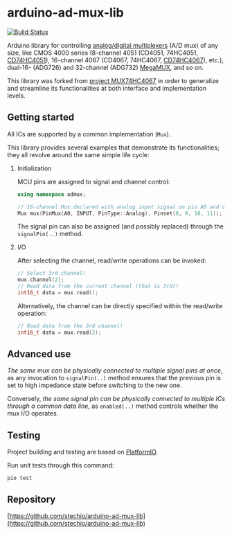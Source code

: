 # arduino-ad-mux-lib
[![Build Status](https://travis-ci.com/stechio/arduino-ad-mux-lib.svg?branch=feat%2Fdev3)](https://travis-ci.com/stechio/arduino-ad-mux-lib)

Arduino library for controlling [analog/digital multiplexers](https://en.wikipedia.org/wiki/Multiplexer) (A/D mux) of any size, like CMOS 4000 series (8-channel 4051 (CD4051, 74HC4051, [CD74HC4051](https://www.ti.com/lit/ds/symlink/cd74hc4051.pdf)), 16-channel 4067 (CD4067, 74HC4067, [CD74HC4067](https://www.ti.com/lit/ds/symlink/cd74hc4067.pdf)), etc.), dual-16- (ADG726) and 32-channel (ADG732) [MegaMUX](https://www.analog.com/media/en/technical-documentation/data-sheets/ADG726_732.pdf), and so on.

This library was forked from [project MUX74HC4067](https://github.com/nlamprian/MUX74HC4067) in order to generalize and streamline its functionalities at both interface and implementation levels.

## Getting started

All ICs are supported by a common implementation (`Mux`).

This library provides several examples that demonstrate its functionalities; they all revolve around the same simple life cycle: 

<ol>
<li>Initialization
<p>MCU pins are assigned to signal and channel control:</p>

```cpp
using namespace admux;

// 16-channel Mux declared with analog input signal on pin A0 and channel control on digital pins 8, 9, 10 and 11.
Mux mux(PinMux(A0, INPUT, PinType::Analog), Pinset(8, 9, 10, 11));
```

The signal pin can also be assigned (and possibly replaced) through the `signalPin(..)` method.
</li>
<li>I/O
<p>After selecting the channel, read/write operations can be invoked:</p>

```cpp
// Select 3rd channel!
mux.channel(2);
// Read data from the current channel (that is 3rd)!
int16_t data = mux.read();
```

<p>Alternatively, the channel can be directly specified within the read/write operation:</p>

```cpp
// Read data from the 3rd channel!
int16_t data = mux.read(2);
```

</li></ol>

## Advanced use

*The same mux can be physically connected to multiple signal pins at once*, as any invocation to `signalPin(..)` method ensures that the previous pin is set to high impedance state before switching to the new one.

Conversely, *the same signal pin can be physically connected to multiple ICs through a common data line*, as `enabled(..)` method controls whether the mux I/O operates.

## Testing

Project building and testing are based on [PlatformIO](https://platformio.org/).

Run unit tests through this command:

```
pio test
```

## Repository

[https://github.com/stechio/arduino-ad-mux-lib](https://github.com/stechio/arduino-ad-mux-lib)

